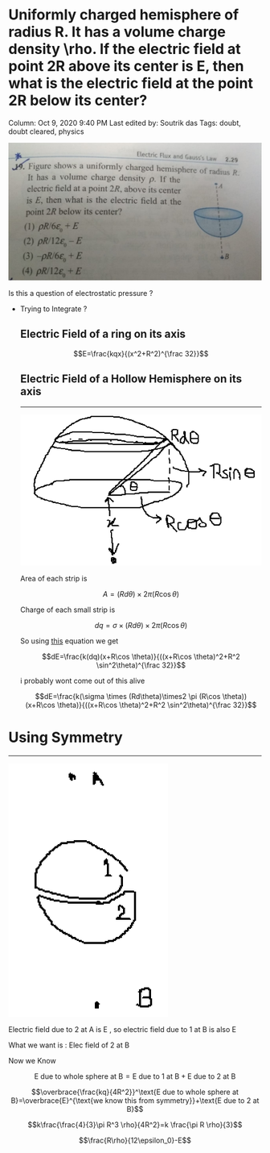 # Uniformly charged hemisphere of radius R. It has a volume charge density \rho. If the electric field at point 2R above its center is E, then what is the electric field at the point 2R below its center?

Column: Oct 9, 2020 9:40 PM
Last edited by: Soutrik das
Tags: doubt, doubt cleared, physics

![Uniformly%20charged%20hemisphere%20of%20radius%20R%20It%20has%20a%20%203b5bc44ed0cb4124b4f66d36cce92ae0/WhatsApp_Image_2020-09-05_at_20.22.04.jpeg](Uniformly%20charged%20hemisphere%20of%20radius%20R%20It%20has%20a%20%203b5bc44ed0cb4124b4f66d36cce92ae0/WhatsApp_Image_2020-09-05_at_20.22.04.jpeg)

Is this a question of electrostatic pressure ? 

- Trying to Integrate ?

    ## Electric Field of a ring on its axis

    $$E=\frac{kqx}{(x^2+R^2)^{\frac 32}}$$

    ## Electric Field of a Hollow Hemisphere on its axis

    ---

    ![Uniformly%20charged%20hemisphere%20of%20radius%20R%20It%20has%20a%20%203b5bc44ed0cb4124b4f66d36cce92ae0/Untitled.png](Uniformly%20charged%20hemisphere%20of%20radius%20R%20It%20has%20a%20%203b5bc44ed0cb4124b4f66d36cce92ae0/Untitled.png)

    Area of each strip is 

    $$A=(Rd\theta)\times2 \pi (R\cos \theta)$$

    Charge of each small strip is 

    $$ dq= \sigma \times (Rd\theta)\times2 \pi (R\cos \theta)$$

    So using [this](https://www.notion.so/Uniformly-charged-hemisphere-of-radius-R-It-has-a-volume-charge-density-rho-If-the-electric-field-33180abd90c2452db7cc17116dc57238#9af7ca18c3a04ef4987d8c04debba565) equation we get 

    $$dE=\frac{k(dq)(x+R\cos \theta)}{((x+R\cos \theta)^2+R^2 \sin^2\theta)^{\frac 32}}$$

    i probably wont come out of this alive 

    $$dE=\frac{k(\sigma \times (Rd\theta)\times2 \pi (R\cos \theta))(x+R\cos \theta)}{((x+R\cos \theta)^2+R^2 \sin^2\theta)^{\frac 32}}$$

# Using Symmetry

---

![Uniformly%20charged%20hemisphere%20of%20radius%20R%20It%20has%20a%20%203b5bc44ed0cb4124b4f66d36cce92ae0/Untitled%201.png](Uniformly%20charged%20hemisphere%20of%20radius%20R%20It%20has%20a%20%203b5bc44ed0cb4124b4f66d36cce92ae0/Untitled%201.png)

Electric field due to 2 at A is E , so electric field due to 1 at B is also E 

What we want is : Elec field of 2 at B 

Now we Know 

$$\text{E due to whole sphere at B}=\text{E due to 1 at B}+\text{E due to 2 at B}$$

$$\overbrace{\frac{kq}{4R^2}}^\text{E due to whole sphere at B}=\overbrace{E}^{\text{we know this from symmetry}}+\text{E due to 2 at B}$$

$$k\frac{\frac{4}{3}\pi R^3 \rho}{4R^2}=k \frac{\pi R \rho}{3}$$

$$\frac{R\rho}{12\epsilon_0}-E$$